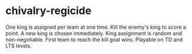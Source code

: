 chivalry-regicide
=================

One king is assigned per team at one time. Kill the enemy's king to score a point. A new king is chosen immediately. King assignment is random and non-negotiable. First team to reach the kill goal wins. Playable on TD and LTS levels. 